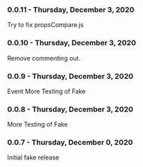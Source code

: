 ### 0.0.11 - Thursday, December 3, 2020

Try to fix propsCompare.js

### 0.0.10 - Thursday, December 3, 2020

Remove commenting out.

### 0.0.9 - Thursday, December 3, 2020

Event More Testing of Fake

### 0.0.8 - Thursday, December 3, 2020

More Testing of Fake

### 0.0.7 - Thursday, December 0, 2020

Initial fake release